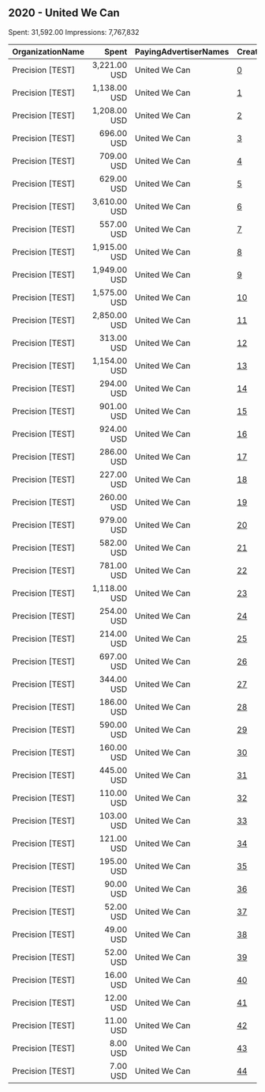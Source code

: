 ## 2020 - United We Can 
Spent: 31,592.00
Impressions: 7,767,832

|OrganizationName|Spent|PayingAdvertiserNames|CreativeUrls|Impressions|Genders|AgeBrackets|CountryCodes|BillingAddresses|CandidateBallotInformation|
|:---|---:|:---|:---|---:|:---|:---|:---|:---|:---|
|Precision [TEST]|3,221.00 USD|United We Can|[0](https://www.snap.com/political-ads/asset/7156aaf5f3eae50cfd159236013d76b18074f33c640d151852ba1d37f2e11e9e?mediaType=jpg)|1,870,071||17-24|united states|"1121 14th Street NW Suite 700,Washington,20005,US"||
|Precision [TEST]|1,138.00 USD|United We Can|[1](https://www.snap.com/political-ads/asset/aff248021c6f0494b091c72c73824b03a28f57f3c9c3210717937975eec6608d?mediaType=mp4)|638,544||18+|united states|"1121 14th Street NW Suite 700,Washington,20005,US"|Georgia Runoff|
|Precision [TEST]|1,208.00 USD|United We Can|[2](https://www.snap.com/political-ads/asset/ba11f9abfaa71d4eea10e3a7804eba33b8f74542ccee81561c79c34412ff006a?mediaType=mp4)|622,569||18+|united states|"1121 14th Street NW Suite 700,Washington,20005,US"|Georgia Runoff|
|Precision [TEST]|696.00 USD|United We Can|[3](https://www.snap.com/political-ads/asset/9de4aa0763cb3d6ac2b345d5e871e9e93ad5e1da482ff5ce65895a3e8808ddb9?mediaType=mp4)|436,816||17-24|united states|"1121 14th Street NW Suite 700,Washington,20005,US"||
|Precision [TEST]|709.00 USD|United We Can|[4](https://www.snap.com/political-ads/asset/1a7f44098f381a384f3ac1aab6a7628cffb1884636465fafb7230d77144fad55?mediaType=jpg)|422,687||17-24|united states|"1121 14th Street NW Suite 700,Washington,20005,US"||
|Precision [TEST]|629.00 USD|United We Can|[5](https://www.snap.com/political-ads/asset/15921efb07b03e1d6a3806959abe2d38d22b953ce2ce21436197737b9f80c132?mediaType=mp4)|315,677||18+|united states|"1121 14th Street NW Suite 700,Washington,20005,US"|Georgia Runoff|
|Precision [TEST]|3,610.00 USD|United We Can|[6](https://www.snap.com/political-ads/asset/5970a3d5b5f349fd00dfbc87deb8cadf4414da2df971979af4bf148e3af7f738?mediaType=mp4)|305,689||18+|united states|"1121 14th Street NW Suite 700,Washington,20005,US"|Georgia Runoff|
|Precision [TEST]|557.00 USD|United We Can|[7](https://www.snap.com/political-ads/asset/62e372efe6dafad72cf905eabd47966ac6a397b0fb543149c1cb56b25392100e?mediaType=jpg)|300,953||17-24|united states|"1121 14th Street NW Suite 700,Washington,20005,US"||
|Precision [TEST]|1,915.00 USD|United We Can|[8](https://www.snap.com/political-ads/asset/93fbc2329be5d0e17eed6cd3dfd41bd1528da9aae5cfdb2f3afa3c682e6214b3?mediaType=jpg)|298,705||17-24|united states|"1121 14th Street NW Suite 700,Washington,20005,US"||
|Precision [TEST]|1,949.00 USD|United We Can|[9](https://www.snap.com/political-ads/asset/74d276d1f5f6b4d6996c0581f926ef6c78410bbd357e257b7122793d138d530b?mediaType=mp4)|266,031||17-24|united states|"1121 14th Street NW Suite 700,Washington,20005,US"||
|Precision [TEST]|1,575.00 USD|United We Can|[10](https://www.snap.com/political-ads/asset/42c0c5a79baae33ac1188a33683ad8509112c6cf418cc4e101986bc80ee3fd8e?mediaType=jpg)|225,465||17-24|united states|"1121 14th Street NW Suite 700,Washington,20005,US"||
|Precision [TEST]|2,850.00 USD|United We Can|[11](https://www.snap.com/political-ads/asset/cceb978716fa588ff306ab70dad0774932a3342d8fd6c89fd512e86fc05fd0e4?mediaType=mp4)|197,951||18+|united states|"1121 14th Street NW Suite 700,Washington,20005,US"|Georgia Runoff|
|Precision [TEST]|313.00 USD|United We Can|[12](https://www.snap.com/political-ads/asset/c3bc5556c0751bc0ff3a4c8ff333853272a988b4d531d8da448df25f69c4b093?mediaType=jpg)|177,379||17-24|united states|"1121 14th Street NW Suite 700,Washington,20005,US"||
|Precision [TEST]|1,154.00 USD|United We Can|[13](https://www.snap.com/political-ads/asset/f552328e6c7ac36769b424b986539fbc488f0c6cd32f410386b410750629ff21?mediaType=mp4)|153,536||17-24|united states|"1121 14th Street NW Suite 700,Washington,20005,US"||
|Precision [TEST]|294.00 USD|United We Can|[14](https://www.snap.com/political-ads/asset/cefda1e05cbb4828489c7f3dcb8b80171d04757ccf6018207dcfd0bee4cd5ba9?mediaType=mp4)|147,428||18+|united states|"1121 14th Street NW Suite 700,Washington,20005,US"|Georgia Runoff|
|Precision [TEST]|901.00 USD|United We Can|[15](https://www.snap.com/political-ads/asset/6b72db67c82ff388f9ec67c606df1983a0a6a0d42453b619c63384053087894b?mediaType=jpg)|145,719||17-24|united states|"1121 14th Street NW Suite 700,Washington,20005,US"||
|Precision [TEST]|924.00 USD|United We Can|[16](https://www.snap.com/political-ads/asset/1353b715d10e414e13a23fa83bf9dceb98001f71b054aaac191e0e7e4dfbb56d?mediaType=jpg)|137,222||17-24|united states|"1121 14th Street NW Suite 700,Washington,20005,US"||
|Precision [TEST]|286.00 USD|United We Can|[17](https://www.snap.com/political-ads/asset/d6a3cc96d5bdcd0cd0fb1048635f01e119622e436e8b4f52a5045e065343a695?mediaType=mp4)|136,685||18+|united states|"1121 14th Street NW Suite 700,Washington,20005,US"|Georgia Runoff|
|Precision [TEST]|227.00 USD|United We Can|[18](https://www.snap.com/political-ads/asset/088080df6db161c04d8dde0ba2ae88e5b4248c04624349ffc2d52d191b5d58c5?mediaType=mp4)|127,951||17-24|united states|"1121 14th Street NW Suite 700,Washington,20005,US"||
|Precision [TEST]|260.00 USD|United We Can|[19](https://www.snap.com/political-ads/asset/9cb0c31075c0f2db441bcff8d47ec79b13cfd7355f180ea0929db4a384a4d1e0?mediaType=mp4)|104,337||18+|united states|"1121 14th Street NW Suite 700,Washington,20005,US"|Georgia Runoff|
|Precision [TEST]|979.00 USD|United We Can|[20](https://www.snap.com/political-ads/asset/24723eecbf1bbb7116dd75f2c9a7c22eeed0d7cdf1027b09972ca5c506c5fa4f?mediaType=mp4)|91,587||18+|united states|"1121 14th Street NW Suite 700,Washington,20005,US"|Georgia Runoff|
|Precision [TEST]|582.00 USD|United We Can|[21](https://www.snap.com/political-ads/asset/45fee2d267dbb2179073074434f30f24637413eb40f70d2ad3b0840b1c3e358f?mediaType=jpg)|85,115||17-24|united states|"1121 14th Street NW Suite 700,Washington,20005,US"||
|Precision [TEST]|781.00 USD|United We Can|[22](https://www.snap.com/political-ads/asset/5ccb5ec953325fcaa417b4dfd5b1c5c21ae1d4fd9c447f734531ce6e118309e7?mediaType=mp4)|76,327||18+|united states|"1121 14th Street NW Suite 700,Washington,20005,US"|Georgia Runoff|
|Precision [TEST]|1,118.00 USD|United We Can|[23](https://www.snap.com/political-ads/asset/d1d738cdb7d39bcb6fb2f79e1eb15129f96303b4fb359e6b4fdcdcdb222e1d9c?mediaType=mp4)|75,236||18+|united states|"1121 14th Street NW Suite 700,Washington,20005,US"|Georgia Runoff|
|Precision [TEST]|254.00 USD|United We Can|[24](https://www.snap.com/political-ads/asset/2de08ecec4baed723d689b15731977d57d5a3938b5385a1b6abc77429531332b?mediaType=mp4)|52,506||18+|united states|"1121 14th Street NW Suite 700,Washington,20005,US"|Georgia Runoff|
|Precision [TEST]|214.00 USD|United We Can|[25](https://www.snap.com/political-ads/asset/ba42a8b4211cc2ce7e7fadeee558cbf832b16313017ec0ff2f24e4134ec36368?mediaType=mp4)|47,734||18+|united states|"1121 14th Street NW Suite 700,Washington,20005,US"|Georgia Runoff|
|Precision [TEST]|697.00 USD|United We Can|[26](https://www.snap.com/political-ads/asset/1cc45f399ccb1f7c883bd89545a68c1475aa9687070a7cfa8ebffa6c532f0b06?mediaType=mp4)|42,306||18+|united states|"1121 14th Street NW Suite 700,Washington,20005,US"|Georgia Runoff|
|Precision [TEST]|344.00 USD|United We Can|[27](https://www.snap.com/political-ads/asset/d1d738cdb7d39bcb6fb2f79e1eb15129f96303b4fb359e6b4fdcdcdb222e1d9c?mediaType=mp4)|38,460||18+|united states|"1121 14th Street NW Suite 700,Washington,20005,US"|Georgia Runoff|
|Precision [TEST]|186.00 USD|United We Can|[28](https://www.snap.com/political-ads/asset/14c86f9278e90f7f436fa006838b10eb6d25c755f8872ec5138d66aa7adc4357?mediaType=mp4)|38,000||18+|united states|"1121 14th Street NW Suite 700,Washington,20005,US"|Georgia Runoff|
|Precision [TEST]|590.00 USD|United We Can|[29](https://www.snap.com/political-ads/asset/52f58b7bb0ad61b0dc67dd811d63a872b2764aabdae75f424335e608c491b806?mediaType=mp4)|36,880||18+|united states|"1121 14th Street NW Suite 700,Washington,20005,US"|Georgia Runoff|
|Precision [TEST]|160.00 USD|United We Can|[30](https://www.snap.com/political-ads/asset/1c3b1c92888d2105e2e2660183027bab747e8a683f205b27f9c8dbabee29f536?mediaType=mp4)|31,935||18+|united states|"1121 14th Street NW Suite 700,Washington,20005,US"|Georgia Runoff|
|Precision [TEST]|445.00 USD|United We Can|[31](https://www.snap.com/political-ads/asset/8c1eff8854b5e95daa0ab136317ba2c1df930bd81d8dbd7139a8f28cf1a03eb2?mediaType=mp4)|23,740||18+|united states|"1121 14th Street NW Suite 700,Washington,20005,US"|Georgia Runoff|
|Precision [TEST]|110.00 USD|United We Can|[32](https://www.snap.com/political-ads/asset/531ac1b8214a9fbe22f09fcf84878acd99e65e42ba7f55170bc367e1581b3440?mediaType=mp4)|21,742||18+|united states|"1121 14th Street NW Suite 700,Washington,20005,US"|Georgia Runoff|
|Precision [TEST]|103.00 USD|United We Can|[33](https://www.snap.com/political-ads/asset/ca8273fd61aac447a13e683e9108319c64cf46116f27e63c2883f873f395f1ad?mediaType=mp4)|19,815||18+|united states|"1121 14th Street NW Suite 700,Washington,20005,US"|Georgia Runoff|
|Precision [TEST]|121.00 USD|United We Can|[34](https://www.snap.com/political-ads/asset/5ccb5ec953325fcaa417b4dfd5b1c5c21ae1d4fd9c447f734531ce6e118309e7?mediaType=mp4)|15,200||18+|united states|"1121 14th Street NW Suite 700,Washington,20005,US"|Georgia Runoff|
|Precision [TEST]|195.00 USD|United We Can|[35](https://www.snap.com/political-ads/asset/70a65516d9eb30f116cd8840161918fb1ef301bfeec582d9e5cb46f7ba6526cf?mediaType=mp4)|13,518||18+|united states|"1121 14th Street NW Suite 700,Washington,20005,US"|Georgia Runoff|
|Precision [TEST]|90.00 USD|United We Can|[36](https://www.snap.com/political-ads/asset/ab0e8f232bbff6f228f64b67b6d9b7faa2e69e122a65ac44524730ba6be0948f?mediaType=mp4)|6,186||18+|united states|"1121 14th Street NW Suite 700,Washington,20005,US"|Georgia Runoff|
|Precision [TEST]|52.00 USD|United We Can|[37](https://www.snap.com/political-ads/asset/70a65516d9eb30f116cd8840161918fb1ef301bfeec582d9e5cb46f7ba6526cf?mediaType=mp4)|5,749||18+|united states|"1121 14th Street NW Suite 700,Washington,20005,US"|Georgia Runoff|
|Precision [TEST]|49.00 USD|United We Can|[38](https://www.snap.com/political-ads/asset/136f8b0782bb9547e5b661953be9f0c5be3ff982eda5e2cc3c3226b37abc2fd8?mediaType=mp4)|4,945||18+|united states|"1121 14th Street NW Suite 700,Washington,20005,US"|Georgia Runoff|
|Precision [TEST]|52.00 USD|United We Can|[39](https://www.snap.com/political-ads/asset/712188baf2f1c42f0ac10405eaea8fb32cf45a2d6a6e39800ed1276521329721?mediaType=mp4)|3,936||18+|united states|"1121 14th Street NW Suite 700,Washington,20005,US"|Georgia Runoff|
|Precision [TEST]|16.00 USD|United We Can|[40](https://www.snap.com/political-ads/asset/108137fe50bb3c36a90633792fbee3a369e98dd8737c7b0da70d21a338373c4c?mediaType=mp4)|1,688||18+|united states|"1121 14th Street NW Suite 700,Washington,20005,US"|Georgia Runoff|
|Precision [TEST]|12.00 USD|United We Can|[41](https://www.snap.com/political-ads/asset/545228fc51df44e0be6e9ca42c5ede22b15c92b8b8d05528249e8824bd49fee7?mediaType=mp4)|1,112||18+|united states|"1121 14th Street NW Suite 700,Washington,20005,US"|Georgia Runoff|
|Precision [TEST]|11.00 USD|United We Can|[42](https://www.snap.com/political-ads/asset/712188baf2f1c42f0ac10405eaea8fb32cf45a2d6a6e39800ed1276521329721?mediaType=mp4)|1,051||18+|united states|"1121 14th Street NW Suite 700,Washington,20005,US"|Georgia Runoff|
|Precision [TEST]|8.00 USD|United We Can|[43](https://www.snap.com/political-ads/asset/24723eecbf1bbb7116dd75f2c9a7c22eeed0d7cdf1027b09972ca5c506c5fa4f?mediaType=mp4)|882||18+|united states|"1121 14th Street NW Suite 700,Washington,20005,US"|Georgia Runoff|
|Precision [TEST]|7.00 USD|United We Can|[44](https://www.snap.com/political-ads/asset/ea69e750813e8cf1ab03ad1bed6e5aa650b4601eeaf3107c23c55de47b19c0b6?mediaType=mp4)|767||18+|united states|"1121 14th Street NW Suite 700,Washington,20005,US"|Georgia Runoff|
